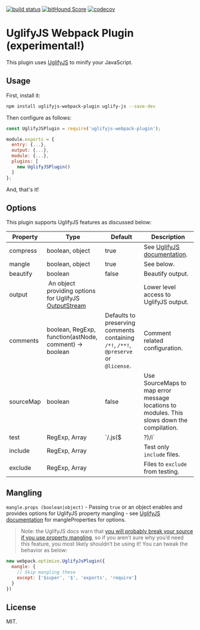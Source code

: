 [![build status](https://secure.travis-ci.org/webpack-contrib/uglifyjs-webpack-plugin.svg)](http://travis-ci.org/webpack-contrib/uglifyjs-webpack-plugin) [![bitHound Score](https://www.bithound.io/github/webpack-contrib/uglifyjs-webpack-plugin/badges/score.svg)](https://www.bithound.io/github/webpack-contrib/uglifyjs-webpack-plugin) [![codecov](https://codecov.io/gh/webpack-contrib/uglifyjs-webpack-plugin/branch/master/graph/badge.svg)](https://codecov.io/gh/webpack-contrib/uglifyjs-webpack-plugin)

# UglifyJS Webpack Plugin (experimental!)

This plugin uses [UglifyJS](https://github.com/mishoo/UglifyJS2) to minify your JavaScript.

## Usage

First, install it:

```bash
npm install uglifyjs-webpack-plugin uglify-js --save-dev
```

Then configure as follows:

```javascript
const UglifyJSPlugin = require('uglifyjs-webpack-plugin');

module.exports = {
  entry: {...},
  output: {...},
  module: {...},
  plugins: [
    new UglifyJSPlugin()
  ]
};
```

And, that's it!

## Options

This plugin supports UglifyJS features as discussed below:

| Property | Type | Default | Description |
| --- | --- | --- | --- |
| compress | boolean, object | true | See [UglifyJS documentation](http://lisperator.net/uglifyjs/compress). |
| mangle | boolean, object | true | See below. |
| beautify | boolean | false | Beautify output. |
| output | An object providing options for UglifyJS [OutputStream](https://github.com/mishoo/UglifyJS2/blob/master/lib/output.js) | | Lower level access to UglifyJS output. |
| comments | boolean, RegExp, function(astNode, comment) -> boolean | Defaults to preserving comments containing `/*!`, `/**!`, `@preserve` or `@license`. | Comment related configuration. |
| sourceMap | boolean | false | Use SourceMaps to map error message locations to modules. This slows down the compilation. |
| test | RegExp, Array<RegExp> | `/\.js($|\?)/i` | Test to match files against. |
| include | RegExp, Array<RegExp> | | Test only `include` files. |
| exclude | RegExp, Array<RegExp> | | Files to `exclude` from testing. |

## Mangling

`mangle.props (boolean|object)` - Passing `true` or an object enables and provides options for UglifyJS property mangling - see [UglifyJS documentation](https://github.com/mishoo/UglifyJS2#mangleproperties-options) for mangleProperties for options.

> Note: the UglifyJS docs warn that [you will probably break your source if you use property mangling](https://github.com/mishoo/UglifyJS2#mangling-property-names---mangle-props), so if you aren’t sure why you’d need this feature, you most likely shouldn’t be using it! You can tweak the behavior as below:

```javascript
new webpack.optimize.UglifyJsPlugin({
  mangle: {
    // Skip mangling these
    except: ['$super', '$', 'exports', 'require']
  }
})
```

## License

MIT.
